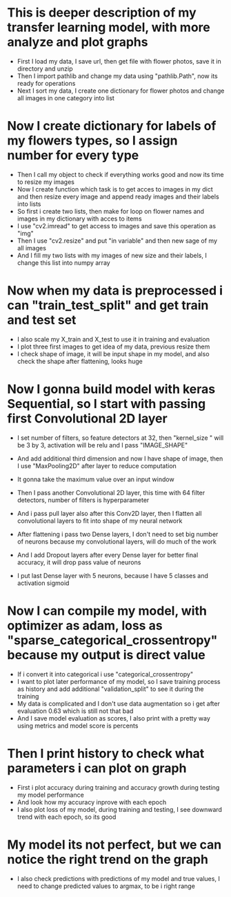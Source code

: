 # This is deeper description of my transfer learning model, with more analyze and plot graphs

* First I load my data, I save url, then get file with flower photos, save it in directory and unzip 
* Then I import pathlib and change my data using "pathlib.Path", now its ready for operations
* Next I sort my data, I create one dictionary for flower photos and change all images in one category into list 

# Now I create dictionary for labels of my flowers types, so I assign number for every type

* Then I call my object to check if everything works good and now its time to resize my images
* Now I create function which task is to get acces to images in my dict and then resize every image and append ready images and their labels into lists
* So first i create two lists, then make for loop on flower names and images in my dictionary with acces to items 
* I use "cv2.imread" to get access to images and save this operation as "img"
* Then I use "cv2.resize" and put "in variable" and then new sage of my all images
* And I fill my two lists with my images of new size and their labels, I change this list into numpy array

# Now when my data is preprocessed i can "train_test_split" and get train and test set
* I also scale my X_train and X_test to use it in training and evaluation 
* I plot three first images to get idea of my data, previous resize them 
* I check shape of image, it will be input shape in my model, and also check the shape after flattening, looks huge

# Now I gonna build model with keras Sequential, so I start with passing first Convolutional 2D layer
* I set number of filters, so feature detectors at 32, then "kernel_size " will be 3 by 3, activation will be relu and I pass "IMAGE_SHAPE" 
* And add additional third dimension and now I have shape of image, then I use "MaxPooling2D" after layer to reduce computation
* It gonna take  the maximum value over an input window

* Then I pass another Convolutional 2D layer, this time with 64 filter detectors, number of filters is hyperparameter
* And i pass pull layer also after this Conv2D layer, then I flatten all convolutional layers to fit into shape of my neural network
* After flattening i pass two Dense layers, I don't need to set big number of neurons because my convolutional layers, will do much of the work

* And I add Dropout layers after every Dense layer for better final accuracy, it will drop pass value of neurons 
* I put last Dense layer with 5 neurons, because I have 5 classes and activation sigmoid 

# Now I can compile my model, with optimizer as adam, loss as "sparse_categorical_crossentropy" because my output is direct value
* If i convert it into categorical i use "categorical_crossentropy"
* I want to plot later performance of my model, so I save training process as history and add additional "validation_split" to see it during the training
* My data is complicated and I don't use data augmentation so i get after evaluation 0.63 which is still not that bad 
* And I save model evaluation as scores, I also print with a pretty way using metrics and model score is percents 

# Then I print history to check what parameters i can plot on graph
* First i plot accuracy during training and accuracy growth during testing my model performance
* And look how my accuracy inprove with each epoch 
* I also plot loss of my model, during training and testing, I see downward trend with each epoch, so its good

# My model its not perfect, but we can notice the right trend on the graph
* I also check predictions with predictions of my model and true values, I need to change predicted values to argmax, to be i right range
